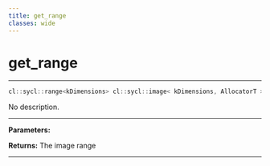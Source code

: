 ```yaml
---
title: get_range
classes: wide
---
```

# get_range

---

```cpp
cl::sycl::range<kDimensions> cl::sycl::image< kDimensions, AllocatorT >::get_range() const
```


No description.


---
**Parameters:**

**Returns:** The image range 

---
